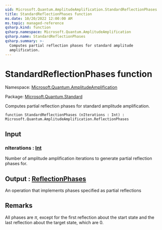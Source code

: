 ```yaml
---
uid: Microsoft.Quantum.AmplitudeAmplification.StandardReflectionPhases
title: StandardReflectionPhases function
ms.date: 10/20/2022 12:00:00 AM
ms.topic: managed-reference
qsharp.kind: function
qsharp.namespace: Microsoft.Quantum.AmplitudeAmplification
qsharp.name: StandardReflectionPhases
qsharp.summary: >-
  Computes partial reflection phases for standard amplitude
  amplification.
---
```


# StandardReflectionPhases function

Namespace: [Microsoft.Quantum.AmplitudeAmplification](xref:Microsoft.Quantum.AmplitudeAmplification)

Package: [Microsoft.Quantum.Standard](https://nuget.org/packages/Microsoft.Quantum.Standard)


Computes partial reflection phases for standard amplitudeamplification.

```qsharp
function StandardReflectionPhases (nIterations : Int) : Microsoft.Quantum.AmplitudeAmplification.ReflectionPhases
```


## Input

### nIterations : [Int](xref:microsoft.quantum.qsharp.valueliterals#int-literals)

Number of amplitude amplification iterations to generate partialreflection phases for.



## Output : [ReflectionPhases](xref:Microsoft.Quantum.AmplitudeAmplification.ReflectionPhases)

An operation that implements phases specified as partial reflections

## Remarks

All phases are $\pi$, except for the first reflection about the startstate and the last reflection about the target state, which are $0$.